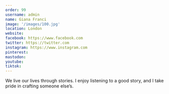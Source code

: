 ```yaml
---
order: 99
username: admin
name: Giana Franci
image: '/images/100.jpg'
location: London
website:
facebook: https://www.facebook.com
twitter: https://twitter.com
instagram: https://www.instagram.com
pinterest:
mastodon:
youtube:
tiktok:
---
```

We live our lives through stories. I enjoy listening to a good story, and I take pride in crafting someone else’s.